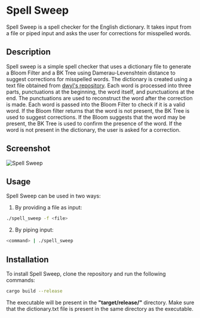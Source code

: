 # Spell Sweep

Spell Sweep is a spell checker for the English dictionary. It takes input from a file or piped input and asks the user for corrections for misspelled words.

## Description

Spell sweep is a simple spell checker that uses a dictionary file to generate a Bloom Filter and a BK Tree using Damerau-Levenshtein distance to suggest corrections for misspelled words. The dictionary is created using a text file obtained from [dwyl's repository](https://github.com/dwyl/english-words). Each word is processed into three parts, punctuations at the beginning, the word itself, and punctuations at the end. The punctuations are used to reconstruct the word after the correction is made. Each word is passed into the Bloom Filter to check if it is a valid word. If the Bloom filter returns that the word is not present, the BK Tree is used to suggest corrections. If the Bloom suggests that the word may be present, the BK Tree is used to confirm the presence of the word. If the word is not present in the dictionary, the user is asked for a correction.


## Screenshot

![Spell Sweep](screenshot.jpeg)

## Usage

Spell Sweep can be used in two ways:

1. By providing a file as input:
```bash
./spell_sweep -f <file>
```

2. By piping input:
```bash
<command> | ./spell_sweep
```

## Installation

To install Spell Sweep, clone the repository and run the following commands:
```bash
cargo build --release
```
The executable will be present in the **"target/release/"** directory. Make sure that the dictionary.txt file is present in the same directory as the executable.
